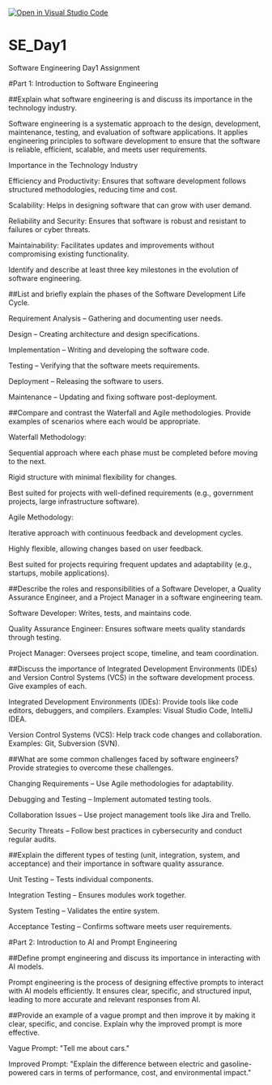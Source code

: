 [![Open in Visual Studio Code](https://classroom.github.com/assets/open-in-vscode-2e0aaae1b6195c2367325f4f02e2d04e9abb55f0b24a779b69b11b9e10269abc.svg)](https://classroom.github.com/online_ide?assignment_repo_id=18596380&assignment_repo_type=AssignmentRepo)
# SE_Day1
Software Engineering Day1 Assignment

#Part 1: Introduction to Software Engineering

##Explain what software engineering is and discuss its importance in the technology industry.

Software engineering is a systematic approach to the design, development, maintenance, testing, and evaluation of software applications. It applies engineering principles to software development to ensure that the software is reliable, efficient, scalable, and meets user requirements.

Importance in the Technology Industry

Efficiency and Productivity: Ensures that software development follows structured methodologies, reducing time and cost.

Scalability: Helps in designing software that can grow with user demand.

Reliability and Security: Ensures that software is robust and resistant to failures or cyber threats.

Maintainability: Facilitates updates and improvements without compromising existing functionality.

Identify and describe at least three key milestones in the evolution of software engineering.


##List and briefly explain the phases of the Software Development Life Cycle.

Requirement Analysis – Gathering and documenting user needs.

Design – Creating architecture and design specifications.

Implementation – Writing and developing the software code.

Testing – Verifying that the software meets requirements.

Deployment – Releasing the software to users.

Maintenance – Updating and fixing software post-deployment.

##Compare and contrast the Waterfall and Agile methodologies. Provide examples of scenarios where each would be appropriate.

Waterfall Methodology:

Sequential approach where each phase must be completed before moving to the next.

Rigid structure with minimal flexibility for changes.

Best suited for projects with well-defined requirements (e.g., government projects, large infrastructure software).

Agile Methodology:

Iterative approach with continuous feedback and development cycles.

Highly flexible, allowing changes based on user feedback.

Best suited for projects requiring frequent updates and adaptability (e.g., startups, mobile applications).

##Describe the roles and responsibilities of a Software Developer, a Quality Assurance Engineer, and a Project Manager in a software engineering team.

Software Developer: Writes, tests, and maintains code.

Quality Assurance Engineer: Ensures software meets quality standards through testing.

Project Manager: Oversees project scope, timeline, and team coordination.

##Discuss the importance of Integrated Development Environments (IDEs) and Version Control Systems (VCS) in the software development process. Give examples of each.

Integrated Development Environments (IDEs): Provide tools like code editors, debuggers, and compilers. Examples: Visual Studio Code, IntelliJ IDEA.

Version Control Systems (VCS): Help track code changes and collaboration. Examples: Git, Subversion (SVN).

##What are some common challenges faced by software engineers? Provide strategies to overcome these challenges.

Changing Requirements – Use Agile methodologies for adaptability.

Debugging and Testing – Implement automated testing tools.

Collaboration Issues – Use project management tools like Jira and Trello.

Security Threats – Follow best practices in cybersecurity and conduct regular audits.

##Explain the different types of testing (unit, integration, system, and acceptance) and their importance in software quality assurance.

Unit Testing – Tests individual components.

Integration Testing – Ensures modules work together.

System Testing – Validates the entire system.

Acceptance Testing – Confirms software meets user requirements.

#Part 2: Introduction to AI and Prompt Engineering


##Define prompt engineering and discuss its importance in interacting with AI models.

Prompt engineering is the process of designing effective prompts to interact with AI models efficiently. It ensures clear, specific, and structured input, leading to more accurate and relevant responses from AI.

##Provide an example of a vague prompt and then improve it by making it clear, specific, and concise. Explain why the improved prompt is more effective.

Vague Prompt: "Tell me about cars."

Improved Prompt: "Explain the difference between electric and gasoline-powered cars in terms of performance, cost, and environmental impact."
